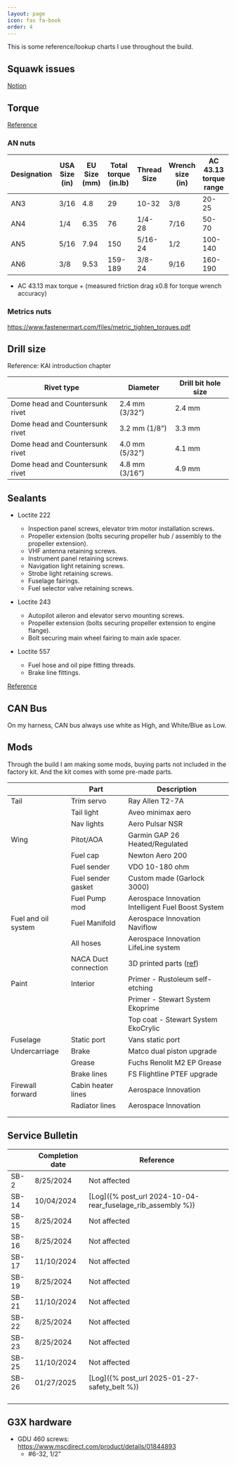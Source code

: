 ```yaml
---
layout: page
icon: fas fa-book
order: 4
---
```


This is some reference/lookup charts I use throughout the build.

## Squawk issues

[Notion](https://www.notion.so/1e5f148290fe80a2bf23c3f33bdcdd68?v=1e9f148290fe80a2bc0c000c80147c8b)

## Torque

[Reference](https://www.latten.net/sling2/torque-values/)

### AN nuts

| Designation | USA Size (in) | EU Size (mm) | Total torque (in.lb) | Thread Size | Wrench size (in) | AC 43.13 torque range | TAF maintenance manual | Measured friction drag torque |
| ----------- | ------------- | ------------ | -------------------- | ----------- | ---------------- | --------------------- | ---------------------- | ----------------------------- |
| AN3         | 3/16          | 4.8          | 29                   | 10-32       | 3/8              | 20-25                 | 18-24                  | 5                             |
| AN4         | 1/4           | 6.35         | 76                   | 1/4-28      | 7/16             | 50-70                 | 51-80                  | 7                             |
| AN5         | 5/16          | 7.94         | 150                  | 5/16-24     | 1/2              | 100-140               | 12                     | 12                            |
| AN6         | 3/8           | 9.53         | 159-189              | 3/8-24      | 9/16             | 160-190               | 159-189                |                               |

- AC 43.13 max torque + (measured friction drag x0.8 for torque wrench accuracy)

### Metrics nuts

https://www.fastenermart.com/files/metric_tighten_torques.pdf

## Drill size

Reference: KAI introduction chapter

| Rivet type                      | Diameter       | Drill bit hole size |
| ------------------------------- | -------------- | ------------------- |
| Dome head and Countersunk rivet | 2.4 mm (3/32”) | 2.4 mm              |
| Dome head and Countersunk rivet | 3.2 mm (1/8”)  | 3.3 mm              |
| Dome head and Countersunk rivet | 4.0 mm (5/32”) | 4.1 mm              |
| Dome head and Countersunk rivet | 4.8 mm (3/16”) | 4.9 mm              |

## Sealants

- Loctite 222

  - Inspection panel screws, elevator trim motor installation screws.
  - Propeller extension (bolts securing propeller hub / assembly to the propeller extension).
  - VHF antenna retaining screws.
  - Instrument panel retaining screws.
  - Navigation light retaining screws.
  - Strobe light retaining screws.
  - Fuselage fairings.
  - Fuel selector valve retaining screws.

- Loctite 243

  - Autopilot aileron and elevator servo mounting screws.
  - Propeller extension (bolts securing propeller extension to engine flange).
  - Bolt securing main wheel fairing to main axle spacer.

- Loctite 557
  - Fuel hose and oil pipe fitting threads.
  - Brake line fittings.

[Reference](https://slingaircraft.com/wp-admin/admin-ajax.php?juwpfisadmin=false&action=wpfd&task=file.download&wpfd_category_id=1068&wpfd_file_id=10722&token=&preview=1)

## CAN Bus

On my harness, CAN bus always use white as High, and White/Blue as Low.

## Mods

Through the build I am making some mods, buying parts not included in the factory kit. And the kit comes with some pre-made parts.

|                     | Part                 | Description                                                         |
| ------------------- | -------------------- | ------------------------------------------------------------------- |
| Tail                | Trim servo           | Ray Allen T2-7A                                                     |
|                     | Tail light           | Aveo minimax aero                                                   |
|                     | Nav lights           | Aero Pulsar NSR                                                     |
| Wing                | Pitot/AOA            | Garmin GAP 26 Heated/Regulated                                      |
|                     | Fuel cap             | Newton Aero 200                                                     |
|                     | Fuel sender          | VDO 10-180 ohm                                                      |
|                     | Fuel sender gasket   | Custom made (Garlock 3000)                                          |
|                     | Fuel Pump mod        | Aerospace Innovation Intelligent Fuel Boost System                  |
| Fuel and oil system | Fuel Manifold        | Aerospace Innovation Naviflow                                       |
|                     | All hoses            | Aerospace Innovation LifeLine system                                |
|                     | NACA Duct connection | 3D printed parts ([ref](https://www.thingiverse.com/thing:6903645)) |
| Paint               | Interior             | Primer - Rustoleum self-etching                                     |
|                     |                      | Primer - Stewart System Ekoprime                                    |
|                     |                      | Top coat - Stewart System EkoCrylic                                 |
| Fuselage            | Static port          | Vans static port                                                    |
| Undercarriage       | Brake                | Matco dual piston upgrade                                           |
|                     | Grease               | Fuchs Renolit M2 EP Grease                                          |
|                     | Brake lines          | FS Flightline PTEF upgrade                                          |
| Firewall forward    | Cabin heater lines   | Aerospace Innovation                                                |
|                     | Radiator lines       | Aerospace Innovation                                                |
|                     |                      |                                                                     |
|                     |                      |                                                                     |

## Service Bulletin

|       | Completion date | Reference                                                   |
| ----- | --------------- | ----------------------------------------------------------- |
| SB-2  | 8/25/2024       | Not affected                                                |
| SB-14 | 10/04/2024      | [Log]({% post_url 2024-10-04-rear_fuselage_rib_assembly %}) |
| SB-15 | 8/25/2024       | Not affected                                                |
| SB-16 | 8/25/2024       | Not affected                                                |
| SB-17 | 11/10/2024      | Not affected                                                |
| SB-19 | 8/25/2024       | Not affected                                                |
| SB-21 | 11/10/2024      | Not affected                                                |
| SB-22 | 8/25/2024       | Not affected                                                |
| SB-23 | 8/25/2024       | Not affected                                                |
| SB-25 | 11/10/2024      | Not affected                                                |
| SB-26 | 01/27/2025      | [Log]({% post_url 2025-01-27-safety_belt %})                |
|       |                 |                                                             |
|       |                 |                                                             |
|       |                 |                                                             |
|       |                 |                                                             |


## G3X hardware

* GDU 460 screws: https://www.mscdirect.com/product/details/01844893
  * #6-32, 1/2"